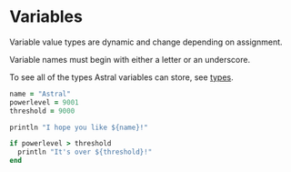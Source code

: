 # Variables

Variable value types are dynamic and change depending on assignment.

Variable names must begin with either a letter or an underscore.

To see all of the types Astral variables can store, see [types](types.md).

```ruby
name = "Astral"
powerlevel = 9001
threshold = 9000

println "I hope you like ${name}!"

if powerlevel > threshold
  println "It's over ${threshold}!"
end
```